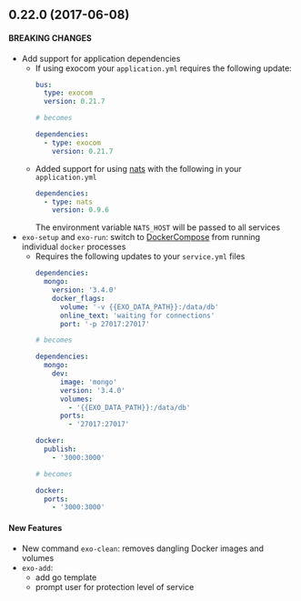 ## 0.22.0 (2017-06-08)

#### BREAKING CHANGES

* Add support for application dependencies
  * If using exocom your `application.yml` requires the following update:
    ```yml
    bus:
      type: exocom
      version: 0.21.7

    # becomes

    dependencies:
      - type: exocom
        version: 0.21.7
    ```
  * Added support for using [nats](http://nats.io/) with the following in your `application.yml`
    ```yml
    dependencies:
      - type: nats
        version: 0.9.6
    ```
    The environment variable `NATS_HOST` will be passed to all services
* `exo-setup`  and `exo-run`: switch to [DockerCompose](https://docs.docker.com/compose/) from running individual `docker` processes
  * Requires the following updates to your `service.yml` files
    ```yml
    dependencies:
      mongo:
        version: '3.4.0'
        docker_flags:
          volume: '-v {{EXO_DATA_PATH}}:/data/db'
          online_text: 'waiting for connections'
          port: '-p 27017:27017'

    # becomes

    dependencies:
      mongo:
        dev:
          image: 'mongo'
          version: '3.4.0'
          volumes:
            - '{{EXO_DATA_PATH}}:/data/db'
          ports:
            - '27017:27017'
    ```
    ```yml
    docker:
      publish:
        - '3000:3000'

    # becomes

    docker:
      ports:
        - '3000:3000'
    ```

#### New Features

* New command `exo-clean`: removes dangling Docker images and volumes
* `exo-add`:
  * add go template
  * prompt user for protection level of service
